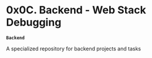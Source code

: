 # **0x0C. Backend - Web Stack Debugging**

**`Backend`**

A specialized repository for backend projects and tasks
